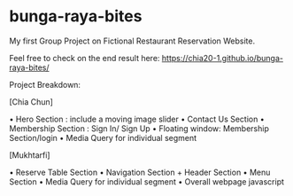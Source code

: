 # bunga-raya-bites
My first Group Project on Fictional Restaurant Reservation Website.

Feel free to check on the end result here: https://chia20-1.github.io/bunga-raya-bites/

Project Breakdown:

[Chia Chun]

•	Hero Section : include a moving image slider
•	Contact Us Section
•	Membership Section : Sign In/ Sign Up
•	Floating window: Membership Section/login
•	Media Query for individual segment

[Mukhtarfi]

•	Reserve Table Section
•	Navigation Section + Header Section
•	Menu Section
•	Media Query for individual segment
•	Overall webpage javascript
